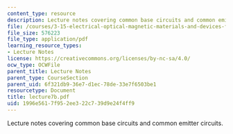 ```yaml
---
content_type: resource
description: Lecture notes covering common base circuits and common emitter circuits.
file: /courses/3-15-electrical-optical-magnetic-materials-and-devices-fall-2006/1996e5617f952ee322c739d9e24f4ff9_lecture7b.pdf
file_size: 576223
file_type: application/pdf
learning_resource_types:
- Lecture Notes
license: https://creativecommons.org/licenses/by-nc-sa/4.0/
ocw_type: OCWFile
parent_title: Lecture Notes
parent_type: CourseSection
parent_uid: 6f321db9-36e7-d1ec-78de-33e7f6503be1
resourcetype: Document
title: lecture7b.pdf
uid: 1996e561-7f95-2ee3-22c7-39d9e24f4ff9
---
```

Lecture notes covering common base circuits and common emitter circuits.